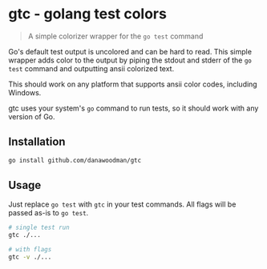 # gtc - golang test colors

> A simple colorizer wrapper for the `go test` command

Go's default test output is uncolored and can be hard to read. This simple wrapper adds color to the output by piping the stdout and stderr of the `go test` command and outputting ansii colorized text.

This should work on any platform that supports ansii color codes, including Windows.

gtc uses your system's `go` command to run tests, so it should work with any version of Go.

## Installation

```bash
go install github.com/danawoodman/gtc
```

## Usage

Just replace `go test` with `gtc` in your test commands. All flags will be passed as-is to `go test`.

```bash
# single test run
gtc ./...

# with flags
gtc -v ./...
```
